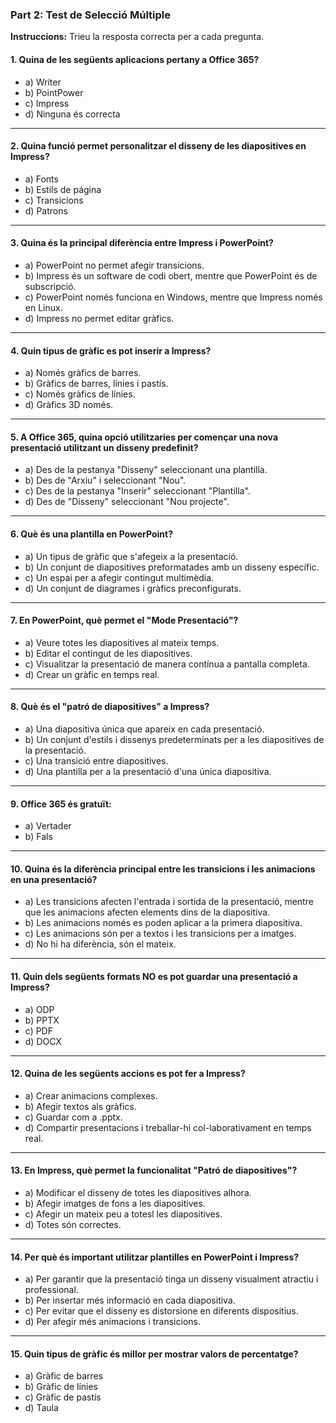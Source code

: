 ### **Part 2: Test de Selecció Múltiple**

**Instruccions:** Trieu la resposta correcta per a cada pregunta.

#### 1\. **Quina de les següents aplicacions pertany a **Office 365**?**

-   a) Writer
-   b) PointPower
-   c) Impress
-   d) Ninguna és correcta



* * * * *

#### 2\. **Quina funció permet personalitzar el disseny de les diapositives en Impress?**

-   a) Fonts
-   b) Estils de página
-   c) Transicions
-   d) Patrons



* * * * *

#### 3\. **Quina és la principal diferència entre Impress i PowerPoint?**

-   a) PowerPoint no permet afegir transicions.
-   b) Impress és un software de codi obert, mentre que PowerPoint és de subscripció.
-   c) PowerPoint només funciona en Windows, mentre que Impress només en Linux.
-   d) Impress no permet editar gràfics.



* * * * *

#### 4\. **Quin tipus de gràfic es pot inserir a Impress?**

-   a) Només gràfics de barres.
-   b) Gràfics de barres, línies i pastís.
-   c) Només gràfics de línies.
-   d) Gràfics 3D només.



* * * * *

#### 5\. **A Office 365, quina opció utilitzaries per començar una nova presentació utilitzant un disseny predefinit?**

-   a) Des de la pestanya "Disseny" seleccionant una plantilla.
-   b) Des de "Arxiu" i seleccionant "Nou".
-   c) Des de la pestanya "Inserir" seleccionant "Plantilla".
-   d) Des de "Disseny" seleccionant "Nou projecte".



* * * * *

#### 6\. **Què és una plantilla en PowerPoint?**

-   a) Un tipus de gràfic que s'afegeix a la presentació.
-   b) Un conjunt de diapositives preformatades amb un disseny específic.
-   c) Un espai per a afegir contingut multimèdia.
-   d) Un conjunt de diagrames i gràfics preconfigurats.


* * * * *

#### 7\. **En PowerPoint, què permet el "Mode Presentació"?**

-   a) Veure totes les diapositives al mateix temps.
-   b) Editar el contingut de les diapositives.
-   c) Visualitzar la presentació de manera contínua a pantalla completa.
-   d) Crear un gràfic en temps real.



* * * * *

#### 8\. **Què és el "patró de diapositives" a Impress?**

-   a) Una diapositiva única que apareix en cada presentació.
-   b) Un conjunt d'estils i dissenys predeterminats per a les diapositives de la presentació.
-   c) Una transició entre diapositives.
-   d) Una plantilla per a la presentació d'una única diapositiva.



* * * * *

#### 9\. **Office 365 és gratuït:**

-   a) Vertader
-   b) Fals


* * * * *

#### 10\. **Quina és la diferència principal entre les transicions i les animacions en una presentació?**

-   a) Les transicions afecten l'entrada i sortida de la presentació, mentre que les animacions afecten elements dins de la diapositiva.
-   b) Les animacions només es poden aplicar a la primera diapositiva.
-   c) Les animacions són per a textos i les transicions per a imatges.
-   d) No hi ha diferència, són el mateix.



* * * * *

#### 11\. **Quin dels següents formats NO es pot guardar una presentació a Impress?**

-   a) ODP
-   b) PPTX
-   c) PDF
-   d) DOCX



* * * * *

#### 12\. **Quina de les següents accions es pot fer a Impress?**

-   a) Crear animacions complexes.
-   b) Afegir textos als gràfics.
-   c) Guardar com a .pptx.
-   d) Compartir presentacions i treballar-hi col-laborativament en temps real.



* * * * *

#### 13\. **En Impress, què permet la funcionalitat "Patró de diapositives"?**

-   a) Modificar el disseny de totes les diapositives alhora.
-   b) Afegir imatges de fons a les diapositives.
-   c) Afegir un mateix peu a totesl les diapositives.
-   d) Totes són correctes.



* * * * *

#### 14\. **Per què és important utilitzar plantilles en PowerPoint i Impress?**

-   a) Per garantir que la presentació tinga un disseny visualment atractiu i professional.
-   b) Per insertar més informació en cada diapositiva.
-   c) Per evitar que el disseny es distorsione en diferents dispositius.
-   d) Per afegir més animacions i transicions.



* * * * *

#### 15\. **Quin tipus de gràfic és millor per mostrar valors de percentatge?**

-   a) Gràfic de barres
-   b) Gràfic de línies
-   c) Gràfic de pastís
-   d) Taula